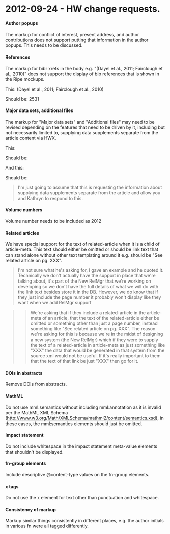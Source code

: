 # 2012-09-24 - HW change requests. 

#### Author popups
The markup for conflict of interest, present address, and author contributions does not support putting that information in the author popups. This needs to be discussed.


#### References
The markup for bibr xrefs in the body e.g. "(<xref ref-type="bibr" rid="bib25">Dayel et al., 2011</xref>; <xref ref-type="bibr" rid="bib31">Fairclough et al., 2010</xref>)" does not support the display of bib references that is shown in the Ripe mockups.
 
This: (<xref ref-type="bibr" rid="bib25">Dayel et al., 2011</xref>; <xref ref-type="bibr" rid="bib31">Fairclough et al., 2010</xref>)
 
Should be: <xref ref-type="bibr" rid="bib25">25</xref><xref ref-type="bibr" rid="bib31">31</xref>


#### Major data sets, additional files
The markup for "Major data sets" and "Additional files" may need to be revised depending on the features that need to be driven by it, including but not necessarily limited to, supplying data supplements separate from the article content via HWX.
 
This: <media xlink:href="lak-23-1-14-s1.csv" mimetype="csv" mime-subtype="csv"/>
 
Should be: <media xlink:href="lak-23-1-14-s1.csv" mimetype="text" mime-subtype="comma-separated-values"/>
 
And this: <media xlink:href="lak-23-1-14-s2.pdf" mimetype="pdf" />
 
Should be: <media xlink:href="lak-23-1-14-s2.pdf" mimetype="application" mime-subtype="pdf" />

> I'm just going to assume that this is requesting the information about supplying data supplements separate from the article and allow you and Kathryn to respond to this.


#### Volume numbers
Volume number needs to be included as <volume>2012</volume>


#### Related articles

We have special support for the text of related-article when it is a child of article-meta. This text should either be omitted or should be link text that can stand alone without other text templating around it e.g. should be "See related article on pg. XXX".

>  I'm not sure what he's asking for, I gave an example and he quoted it. Technically we don't actually have the support in place that we're talking about, it's part of the New RelMgr that we're working on developing so we don't have the full details of what we will do with the link text besides store it in the DB. However, we do know that if they just include the page number it probably won't display like they want when we add RelMgr support

>> We're asking that if they include a related-article in the article-meta of an article, that the text of the related-article either be omitted or something other than just a page number, instead something like "See related article on pg. XXX". The reason we're asking for this is because we're in the midst of designing a new system (the New RelMgr) which if they were to supply the text of a related-article in article-meta as just something like "XXX" the data that would be generated in that system from the source xml would not be useful. If it's really important to them that the text of that link be just "XXX" then go for it.



#### DOIs in abstracts
Remove DOIs from abstracts.


#### MathML

Do not use mml:semantics without including mml:annotation as it is invalid per the MathML XML Schema (http://www.w3.org/Math/XMLSchema/mathml2/content/semantics.xsd), in these cases, the mml:semantics elements should just be omitted.


#### Impact statement
Do not include whitespace in the impact statement meta-value elements that shouldn't be displayed.


#### fn-group elements
Include descriptive @content-type values on the fn-group elements.


#### x tags
Do not use the x element for text other than punctuation and whitespace.
 

#### Consistency of markup
Markup similar things consistently in different places, e.g. the author initials in various fn were all tagged differently.



